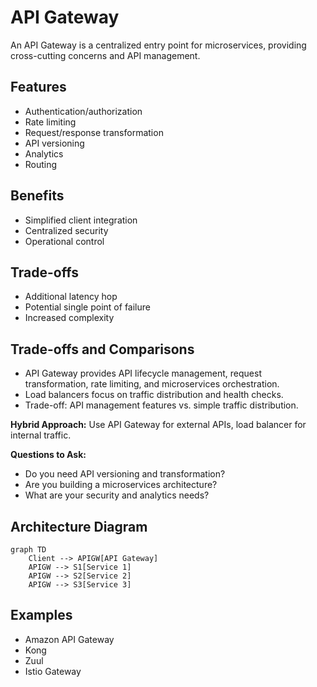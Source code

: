 # API Gateway

An API Gateway is a centralized entry point for microservices, providing cross-cutting concerns and API management.

## Features
- Authentication/authorization
- Rate limiting
- Request/response transformation
- API versioning
- Analytics
- Routing

## Benefits
- Simplified client integration
- Centralized security
- Operational control

## Trade-offs
- Additional latency hop
- Potential single point of failure
- Increased complexity

## Trade-offs and Comparisons
- API Gateway provides API lifecycle management, request transformation, rate limiting, and microservices orchestration.
- Load balancers focus on traffic distribution and health checks.
- Trade-off: API management features vs. simple traffic distribution.

**Hybrid Approach:** Use API Gateway for external APIs, load balancer for internal traffic.

**Questions to Ask:**
- Do you need API versioning and transformation?
- Are you building a microservices architecture?
- What are your security and analytics needs?

## Architecture Diagram
```mermaid
graph TD
    Client --> APIGW[API Gateway]
    APIGW --> S1[Service 1]
    APIGW --> S2[Service 2]
    APIGW --> S3[Service 3]
```

## Examples
- Amazon API Gateway
- Kong
- Zuul
- Istio Gateway
